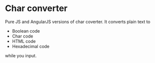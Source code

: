 # Char converter

Pure JS and AngularJS versions of char coverter.
It converts plain text to
<ul>
<li>Boolean code</li>
<li>Char code</li>
<li>HTML code</li>
<li>Hexadecimal code</li>
</ul>
while you input.